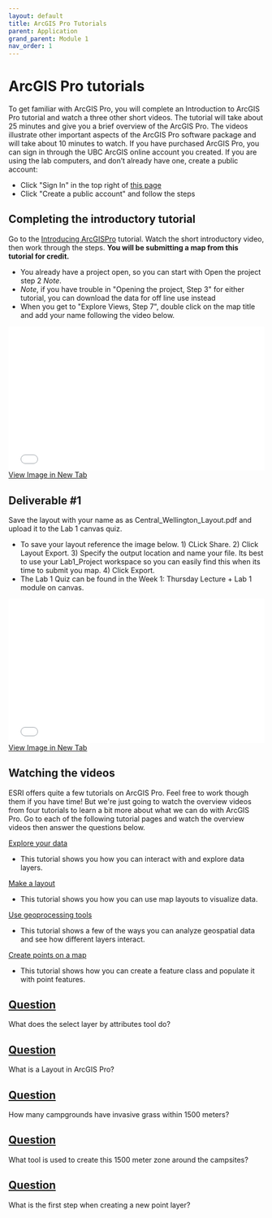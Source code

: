 ```yaml
---
layout: default
title: ArcGIS Pro Tutorials
parent: Application
grand_parent: Module 1
nav_order: 1
---
```


# ArcGIS Pro tutorials

To get familiar with ArcGIS Pro, you will complete an Introduction to ArcGIS Pro tutorial and watch a three other short videos.  The tutorial will take about 25 minutes and give you a brief overview of the ArcGIS Pro.  The videos illustrate other important aspects of the ArcGIS Pro software package and will take about 10 minutes to watch.  If you have purchased ArcGIS Pro, you can sign in through the UBC ArcGIS online account you created. If you are using the lab computers, and don’t already have one, create a public account:
* Click "Sign In" in the top right of [this page](https://www.esri.com/training/)
* Click "Create a public account" and follow the steps

## Completing the introductory tutorial
Go to the [Introducing ArcGISPro](https://pro.arcgis.com/en/pro-app/latest/get-started/introducing-arcgis-pro.htm) tutorial.  Watch the short introductory video, then work through the steps.  **You will be submitting a map from this tutorial for credit.**
* You already have a project open, so you can start with Open the project step 2 *Note*.
* *Note*, if you have trouble in "Opening the project, Step 3" for either tutorial, you can download the data for off line use instead
* When you get to "Explore Views, Step 7", double click on the map title and add your name following the video below.

<div style="overflow: hidden;
  padding-top: 56.25%;
  position: relative">
  <iframe src="Part1_Author.mp4" title="Processes" scrolling="no" frameborder="0"
    style="border: 0;
   height: 100%;
   left: 0;
   position: absolute;
   top: 0;
   width: 100%;">
   <p>Your browser does not support iframes.</p>
 </iframe>
</div>
<a href="Part1_Author.mp4" target="_blank">View Image in New Tab</a>

## **Deliverable #1**
Save the layout with your name as as Central_Wellington_Layout.pdf and upload it to the Lab 1 canvas quiz.
* To save your layout reference the image below. 1) CLick Share. 2) Click Layout Export.  3) Specify the output location and name your file.  Its best to use your Lab1_Project workspace so you can easily find this when its time to submit you map.  4) Click Export.
* The Lab 1 Quiz can be found in the Week 1: Thursday Lecture + Lab 1 module on canvas.

<div style="overflow: hidden;
  padding-top: 56.25%;
  position: relative">
  <iframe src="ExportLayout.png" title="Processes" scrolling="no" frameborder="0"
    style="border: 0;
   height: 100%;
   left: 0;
   position: absolute;
   top: 0;
   width: 100%;">
   <p>Your browser does not support iframes.</p>
 </iframe>
</div>
<a href="ExportLayout.png" target="_blank">View Image in New Tab</a>


## Watching the videos
ESRI offers quite a few tutorials on ArcGIS Pro.  Feel free to work though them if you have time!  But we're just going to watch the overview videos from four tutorials to learn a bit more about what we can do with ArcGIS Pro.  Go to each of the following tutorial pages and watch the overview videos then answer the questions below.

[Explore your data](https://pro.arcgis.com/en/pro-app/latest/get-started/explore-your-data.htm)
  * This tutorial shows you how you can interact with and explore data layers.

[Make a layout](https://pro.arcgis.com/en/pro-app/latest/get-started/add-maps-to-a-layout.htm)
  * This tutorial shows you how you can use map layouts to visualize data.

[Use geoprocessing tools](https://pro.arcgis.com/en/pro-app/latest/get-started/use-geoprocessing-tools.htm)
  * This tutorial shows a few of the ways you can analyze geospatial data and see how different layers interact.

[Create points on a map](https://pro.arcgis.com/en/pro-app/latest/get-started/create-points-on-a-map.htm)
  * This tutorial shows how you can create a feature class and populate it with point features.


## [**Question**](/Quiz.md#question-1)
What does the select layer by attributes tool do?

## [**Question**](/Quiz.md#question-2)
What is a Layout in ArcGIS Pro?

## [**Question**](/Quiz.md#question-3)
How many campgrounds have invasive grass within 1500 meters?

## [**Question**](/Quiz.md#question-4)
What tool is used to create this 1500 meter zone around the campsites?

## [**Question**](/Quiz.md#question-5)
What is the first step when creating a new point layer?